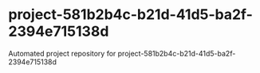# project-581b2b4c-b21d-41d5-ba2f-2394e715138d
Automated project repository for project-581b2b4c-b21d-41d5-ba2f-2394e715138d
